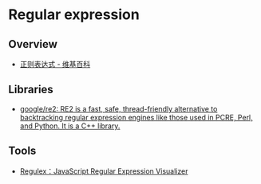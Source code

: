 # Regular expression

## Overview

- [正则表达式 - 维基百科](https://zh.wikipedia.org/wiki/%E6%AD%A3%E5%88%99%E8%A1%A8%E8%BE%BE%E5%BC%8F)

## Libraries

- [google/re2: RE2 is a fast, safe, thread-friendly alternative to backtracking regular expression engines like those used in PCRE, Perl, and Python. It is a C++ library.](https://github.com/google/re2)

## Tools

- [Regulex：JavaScript Regular Expression Visualizer](http://jex.im/regulex/)
